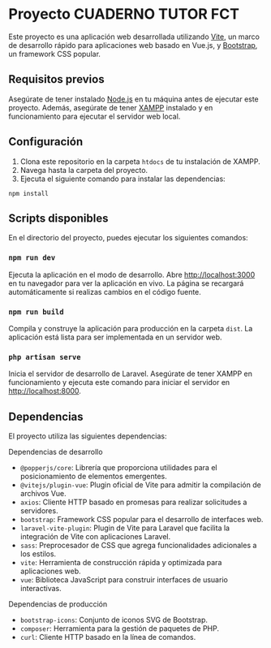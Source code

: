 # Proyecto CUADERNO TUTOR FCT

Este proyecto es una aplicación web desarrollada utilizando [Vite](https://vitejs.dev/), un marco de desarrollo rápido para aplicaciones web basado en Vue.js, y [Bootstrap](https://getbootstrap.com/), un framework CSS popular.

## Requisitos previos

Asegúrate de tener instalado [Node.js](https://nodejs.org/) en tu máquina antes de ejecutar este proyecto. Además, asegúrate de tener [XAMPP](https://www.apachefriends.org/index.html) instalado y en funcionamiento para ejecutar el servidor web local.

## Configuración

1. Clona este repositorio en la carpeta `htdocs` de tu instalación de XAMPP. 
2. Navega hasta la carpeta del proyecto.
3. Ejecuta el siguiente comando para instalar las dependencias:

```shell
npm install
```

Scripts disponibles
------------------

En el directorio del proyecto, puedes ejecutar los siguientes comandos:

### `npm run dev`

Ejecuta la aplicación en el modo de desarrollo. Abre [http://localhost:3000](http://localhost:3000) en tu navegador para ver la aplicación en vivo. La página se recargará automáticamente si realizas cambios en el código fuente.

### `npm run build`

Compila y construye la aplicación para producción en la carpeta `dist`. La aplicación está lista para ser implementada en un servidor web.

### `php artisan serve`

Inicia el servidor de desarrollo de Laravel. Asegúrate de tener XAMPP en funcionamiento y ejecuta este comando para iniciar el servidor en [http://localhost:8000](http://localhost:8000).

Dependencias
------------

El proyecto utiliza las siguientes dependencias:

Dependencias de desarrollo

- `@popperjs/core`: Librería que proporciona utilidades para el posicionamiento de elementos emergentes.
- `@vitejs/plugin-vue`: Plugin oficial de Vite para admitir la compilación de archivos Vue.
- `axios`: Cliente HTTP basado en promesas para realizar solicitudes a servidores.
- `bootstrap`: Framework CSS popular para el desarrollo de interfaces web.
- `laravel-vite-plugin`: Plugin de Vite para Laravel que facilita la integración de Vite con aplicaciones Laravel.
- `sass`: Preprocesador de CSS que agrega funcionalidades adicionales a los estilos.
- `vite`: Herramienta de construcción rápida y optimizada para aplicaciones web.
- `vue`: Biblioteca JavaScript para construir interfaces de usuario interactivas.

Dependencias de producción

- `bootstrap-icons`: Conjunto de iconos SVG de Bootstrap.
- `composer`: Herramienta para la gestión de paquetes de PHP.
- `curl`: Cliente HTTP basado en la línea de comandos.
